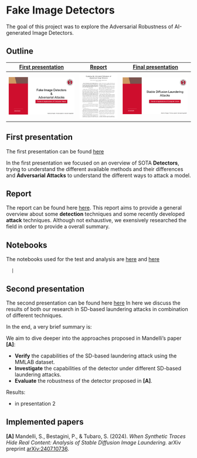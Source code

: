 # Fake Image Detectors
The goal of this project was to explore the Adversarial Robustness of AI-generated Image Detectors.

## Outline

| <a href="Presentation_1/Img/First_presentation.pdf" target="_blank"><b>First presentation</b></a> | <a href="Report/main.pdf" target="_blank"><b>Report</b></a> | <a href="Presentation_2/LAST_presentation.pdf" target="_blank"><b>Final presentation</b></a> |
|--------------------------------------------------------------------------------------------------------------------------|---------------------------------------------------------------------------------------------------------------------------------|--------------------------------------------------------------------------------------------------------------------------------|
| [![](Presentation_1/Img/THUMBNAIL_FIRSTPRE.png)](docs/presentations/TACV-I-milestone.pdf) | [![](Report/THUMB_NAIL_REPORT.png)](Report/main.pdf)         | [![](img/THUMBNAL_LAST.png)]("Presentation_2/LAST_presentation.pdf)        |



## First presentation
The first presentation can be found [here](Presentation_1/Img/First_presentation.pdf)

In the first presentation we focused on an overview of SOTA **Detectors**, trying to understand the different available methods and their differences and **Adversarial Attacks** to understand the different ways to attack a model.
## Report
The report can be found here [here](Report/main.pdf).
This report aims to provide a general overview about some **detection** techniques and some recently developed **attack** techniques. Although not exhaustive, we exensively researched the field in order to provide a overall summary.


## Notebooks
The notebooks used for the test and analysis are [here](EXPERIMENTS/) and [here](SD_script/)
<!-- The main ideas are two:
- [note.ipynb](src/notebooks/note.ipynb): blablabla
 <a target="_blank" href="https://colab.research.google.com/github/filippodaniotti/TACV-DA-project/blob/master/src/notebooks/adversarial_architectures.ipynb">  <img src="https://colab.research.google.com/assets/colab-badge.svg" alt="Open In Colab"/>  -->
      |

## Second presentation
The second presentation can be found here [here](Presentation_2/LAST_presentation.pdf)
In here we discuss the results of both our research in SD-based laundering attacks in combination of different techniques.

In the end, a very brief summary is:

We aim to dive deeper into the approaches proposed in Mandelli’s paper **[A]**:
- **Verify** the capabilities of the SD-based laundering attack using the MMLAB dataset.
- **Investigate** the capabilities of the detector under different SD-based laundering attacks.
- **Evaluate** the robustness of the detector proposed in **[A]**.

Results:
- in presentation 2

## Implemented papers

**[A]** Mandelli, S., Bestagini, P., & Tubaro, S. (2024). *When Synthetic Traces Hide Real Content: Analysis of Stable Diffusion Image Laundering.* arXiv preprint [arXiv:2407.10736](https://arxiv.org/abs/2407.10736).

